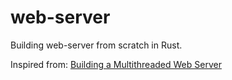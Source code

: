 # web-server

Building web-server from scratch in Rust.

Inspired from: [Building a Multithreaded Web Server](https://doc.rust-lang.org/book/ch20-00-final-project-a-web-server.html)